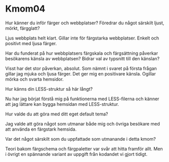 Kmom04
===============================


Hur känner du inför färger och webbplatser? Föredrar du något särskilt ljust, mörkt, färgglatt?

Ljus webbplats helt klart. Gillar inte för färgstarka webbplatser. Enkelt och positivt med ljusa färger.

Har du funderat på hur webbplatsers färgskala och färgsättning påverkar besökarens känsla av webbplatsen? Bidrar val av typsnitt till den känslan?

Visst har det stor påverkan, absolut. Som nämnt i svaret på första frågan gillar jag mjuka och ljusa färger. Det ger mig en positivare känsla. Ogillar mörka och svarta hemsidor.

Hur känns din LESS-struktur så här långt?

Nu har jag börjat förstå mig på funktionerna med LESS-filerna och känner att jag lättare kan bygga hemsidan med LESS-struktur.

Hur valde du att göra med ditt eget default tema?

Jag valde att göra något som utmanar både mig och övriga besökare med att använda en färgstark hemsida.

Var det något särskilt som du uppfattade som utmanande i detta kmom?

Teori bakom färgschema och färgpaletter var svår att hitta framför allt. Men i övrigt en spännande variant av uppgift från kodandet vi gjort tidigt. 
